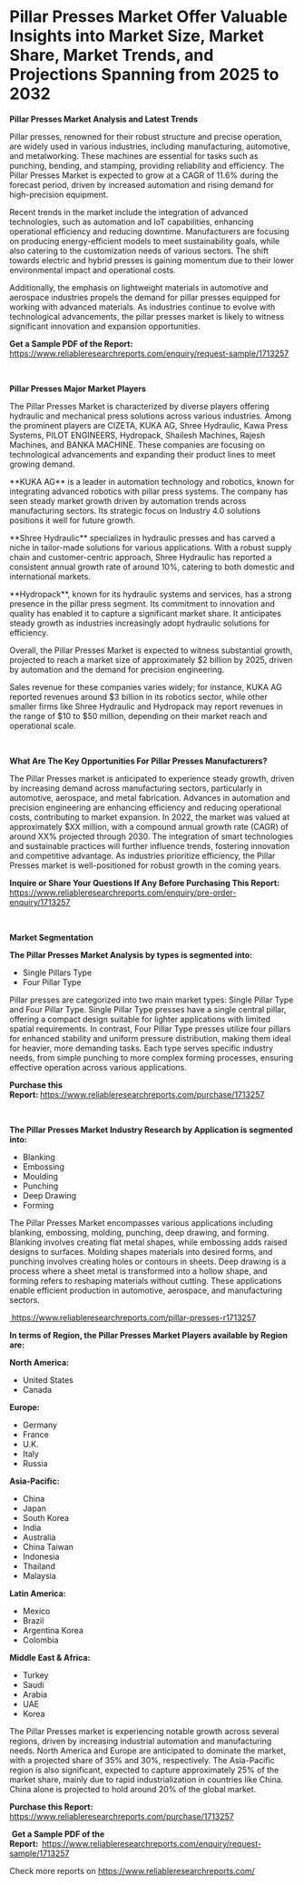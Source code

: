 <p><h1>Pillar Presses Market Offer Valuable Insights into Market Size, Market Share, Market Trends, and Projections Spanning from 2025 to 2032</h1></p><p><strong>Pillar Presses Market Analysis and Latest Trends</strong></p>
<p><p>Pillar presses, renowned for their robust structure and precise operation, are widely used in various industries, including manufacturing, automotive, and metalworking. These machines are essential for tasks such as punching, bending, and stamping, providing reliability and efficiency. The Pillar Presses Market is expected to grow at a CAGR of 11.6% during the forecast period, driven by increased automation and rising demand for high-precision equipment.</p><p>Recent trends in the market include the integration of advanced technologies, such as automation and IoT capabilities, enhancing operational efficiency and reducing downtime. Manufacturers are focusing on producing energy-efficient models to meet sustainability goals, while also catering to the customization needs of various sectors. The shift towards electric and hybrid presses is gaining momentum due to their lower environmental impact and operational costs.</p><p>Additionally, the emphasis on lightweight materials in automotive and aerospace industries propels the demand for pillar presses equipped for working with advanced materials. As industries continue to evolve with technological advancements, the pillar presses market is likely to witness significant innovation and expansion opportunities.</p></p>
<p><strong>Get a Sample PDF of the Report:&nbsp;</strong> <a href="https://www.reliableresearchreports.com/enquiry/request-sample/1713257?utm_campaign=3360&utm_medium=2&utm_source=Github&utm_content=ia&utm_term=28032025&utm_id=pillar-presses">https://www.reliableresearchreports.com/enquiry/request-sample/1713257</a></p>
<p>&nbsp;</p>
<p><strong>Pillar Presses Major Market Players</strong></p>
<p><p>The Pillar Presses Market is characterized by diverse players offering hydraulic and mechanical press solutions across various industries. Among the prominent players are CIZETA, KUKA AG, Shree Hydraulic, Kawa Press Systems, PILOT ENGINEERS, Hydropack, Shailesh Machines, Rajesh Machines, and BANKA MACHINE. These companies are focusing on technological advancements and expanding their product lines to meet growing demand.</p><p>**KUKA AG** is a leader in automation technology and robotics, known for integrating advanced robotics with pillar press systems. The company has seen steady market growth driven by automation trends across manufacturing sectors. Its strategic focus on Industry 4.0 solutions positions it well for future growth.</p><p>**Shree Hydraulic** specializes in hydraulic presses and has carved a niche in tailor-made solutions for various applications. With a robust supply chain and customer-centric approach, Shree Hydraulic has reported a consistent annual growth rate of around 10%, catering to both domestic and international markets.</p><p>**Hydropack**, known for its hydraulic systems and services, has a strong presence in the pillar press segment. Its commitment to innovation and quality has enabled it to capture a significant market share. It anticipates steady growth as industries increasingly adopt hydraulic solutions for efficiency.</p><p>Overall, the Pillar Presses Market is expected to witness substantial growth, projected to reach a market size of approximately $2 billion by 2025, driven by automation and the demand for precision engineering.</p><p>Sales revenue for these companies varies widely; for instance, KUKA AG reported revenues around $3 billion in its robotics sector, while other smaller firms like Shree Hydraulic and Hydropack may report revenues in the range of $10 to $50 million, depending on their market reach and operational scale.</p></p>
<p>&nbsp;</p>
<p><strong>What Are The Key Opportunities For Pillar Presses Manufacturers?</strong></p>
<p><p>The Pillar Presses market is anticipated to experience steady growth, driven by increasing demand across manufacturing sectors, particularly in automotive, aerospace, and metal fabrication. Advances in automation and precision engineering are enhancing efficiency and reducing operational costs, contributing to market expansion. In 2022, the market was valued at approximately $XX million, with a compound annual growth rate (CAGR) of around XX% projected through 2030. The integration of smart technologies and sustainable practices will further influence trends, fostering innovation and competitive advantage. As industries prioritize efficiency, the Pillar Presses market is well-positioned for robust growth in the coming years.</p></p>
<p><strong>Inquire or Share Your Questions If Any Before Purchasing This Report:</strong> <a href="https://www.reliableresearchreports.com/enquiry/pre-order-enquiry/1713257?utm_campaign=3360&utm_medium=2&utm_source=Github&utm_content=ia&utm_term=28032025&utm_id=pillar-presses">https://www.reliableresearchreports.com/enquiry/pre-order-enquiry/1713257</a></p>
<p>&nbsp;</p>
<p><strong>Market Segmentation</strong></p>
<p><strong>The Pillar Presses Market Analysis by types is segmented into:</strong></p>
<p><ul><li>Single Pillars Type</li><li>Four Pillar Type</li></ul></p>
<p><p>Pillar presses are categorized into two main market types: Single Pillar Type and Four Pillar Type. Single Pillar Type presses have a single central pillar, offering a compact design suitable for lighter applications with limited spatial requirements. In contrast, Four Pillar Type presses utilize four pillars for enhanced stability and uniform pressure distribution, making them ideal for heavier, more demanding tasks. Each type serves specific industry needs, from simple punching to more complex forming processes, ensuring effective operation across various applications.</p></p>
<p><strong>Purchase this Report:&nbsp;</strong><a href="https://www.reliableresearchreports.com/purchase/1713257?utm_campaign=3360&utm_medium=2&utm_source=Github&utm_content=ia&utm_term=28032025&utm_id=pillar-presses">https://www.reliableresearchreports.com/purchase/1713257</a></p>
<p>&nbsp;</p>
<p><strong>The Pillar Presses Market Industry Research by Application is segmented into:</strong></p>
<p><ul><li>Blanking</li><li>Embossing</li><li>Moulding</li><li>Punching</li><li>Deep Drawing</li><li>Forming</li></ul></p>
<p><p>The Pillar Presses Market encompasses various applications including blanking, embossing, molding, punching, deep drawing, and forming. Blanking involves creating flat metal shapes, while embossing adds raised designs to surfaces. Molding shapes materials into desired forms, and punching involves creating holes or contours in sheets. Deep drawing is a process where a sheet metal is transformed into a hollow shape, and forming refers to reshaping materials without cutting. These applications enable efficient production in automotive, aerospace, and manufacturing sectors.</p></p>
<p><a href="https://www.reliableresearchreports.com/pillar-presses-r1713257?utm_campaign=3360&utm_medium=2&utm_source=Github&utm_content=ia&utm_term=28032025&utm_id=pillar-presses">&nbsp;https://www.reliableresearchreports.com/pillar-presses-r1713257</a></p>
<p><strong>In terms of Region, the Pillar Presses Market Players available by Region are:</strong></p>
<p>
    <p> <strong> North America: </strong>
        <ul>
            <li>United States</li>
            <li>Canada</li>
        </ul>
        </p> 
    <p> <strong> Europe: </strong>
        <ul>
            <li>Germany</li>
            <li>France</li>
            <li>U.K.</li>
            <li>Italy</li>
            <li>Russia</li>
        </ul>
        </p> 
    <p> <strong> Asia-Pacific: </strong>
        <ul>
            <li>China</li>
            <li>Japan</li>
            <li>South Korea</li>
            <li>India</li>
            <li>Australia</li>
            <li>China Taiwan</li>
            <li>Indonesia</li>
            <li>Thailand</li>
            <li>Malaysia</li>
        </ul>
        </p> 
    <p> <strong> Latin America: </strong>
        <ul>
            <li>Mexico</li>
            <li>Brazil</li>
            <li>Argentina Korea</li>
            <li>Colombia</li>
        </ul>
        </p> 
    <p> <strong> Middle East & Africa: </strong>
        <ul>
            <li>Turkey</li>
            <li>Saudi</li>
            <li>Arabia</li>
            <li>UAE</li>
            <li>Korea</li>
        </ul>
    </p>
    </p>
<p><p>The Pillar Presses market is experiencing notable growth across several regions, driven by increasing industrial automation and manufacturing needs. North America and Europe are anticipated to dominate the market, with a projected share of 35% and 30%, respectively. The Asia-Pacific region is also significant, expected to capture approximately 25% of the market share, mainly due to rapid industrialization in countries like China. China alone is projected to hold around 20% of the global market.</p></p>
<p><strong>Purchase this Report: </strong><a href="https://www.reliableresearchreports.com/purchase/1713257?utm_campaign=3360&utm_medium=2&utm_source=Github&utm_content=ia&utm_term=28032025&utm_id=pillar-presses">https://www.reliableresearchreports.com/purchase/1713257</a></p>
<p>&nbsp;<strong>Get a Sample PDF of the Report:&nbsp;&nbsp;</strong><a href="https://www.reliableresearchreports.com/enquiry/request-sample/1713257?utm_campaign=3360&utm_medium=2&utm_source=Github&utm_content=ia&utm_term=28032025&utm_id=pillar-presses">https://www.reliableresearchreports.com/enquiry/request-sample/1713257</a></p>
<p><strong></strong></p>
<p>Check more reports on <a href="https://www.reliableresearchreports.com/?utm_campaign=3360&utm_medium=2&utm_source=Github&utm_content=ia&utm_term=28032025&utm_id=pillar-presses">https://www.reliableresearchreports.com/</a></p>